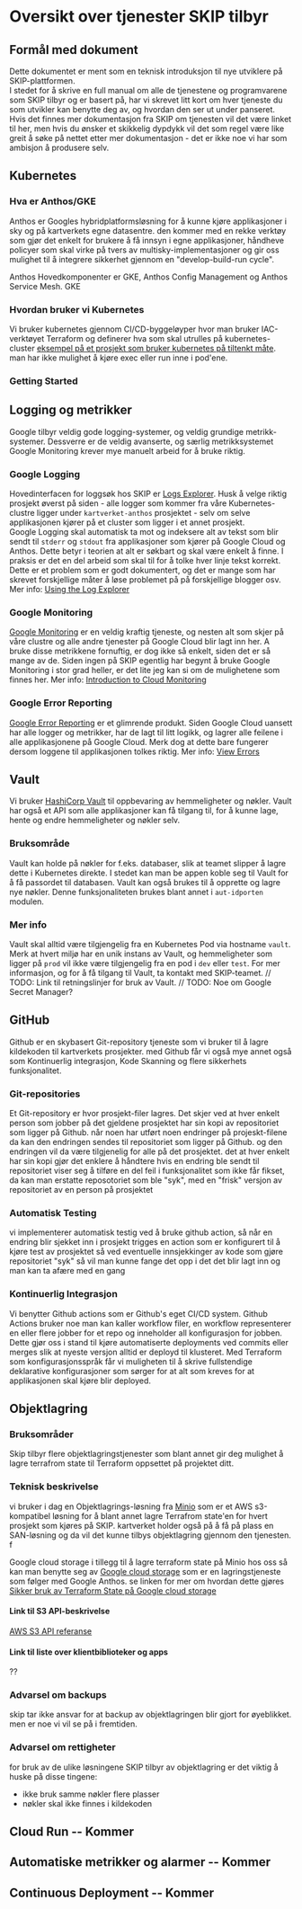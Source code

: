 # Oversikt over tjenester SKIP tilbyr

## Formål med dokument

Dette dokumentet er ment som en teknisk introduksjon til nye utviklere på SKIP-plattformen.  
I stedet for å skrive en full manual om alle de tjenestene og programvarene som SKIP tilbyr og er basert på, har vi skrevet litt kort om hver tjeneste du som utvikler kan benytte deg av, og hvordan den ser ut under panseret. Hvis det finnes mer dokumentasjon fra SKIP om tjenesten vil det være linket til her, men hvis du ønsker et skikkelig dypdykk vil det som regel være like greit å søke på nettet etter mer dokumentasjon - det er ikke noe vi har som ambisjon å produsere selv.

## Kubernetes

### Hva er Anthos/GKE

Anthos er Googles hybridplatformsløsning for å kunne kjøre applikasjoner i sky og på kartverkets egne datasentre. den kommer med en rekke verktøy som gjør det enkelt for brukere å få innsyn i egne applikasjoner, håndheve policyer som skal virke på tvers av multisky-implementasjoner og gir oss mulighet til å integrere sikkerhet gjennom en "develop-build-run cycle".

Anthos Hovedkomponenter er GKE, Anthos Config Management og Anthos Service Mesh. GKE

### Hvordan bruker vi Kubernetes

Vi bruker kubernetes gjennom CI/CD-byggeløyper hvor man bruker IAC-verktøyet Terraform og definerer hva som skal utrulles på kubernetes-cluster
[eksempel på et prosjekt som bruker kubernetes på tiltenkt måte](https://github.com/kartverket/nibas-backend). man har ikke mulighet å kjøre exec eller run inne i pod'ene.

### Getting Started

## Logging og metrikker

Google tilbyr veldig gode logging-systemer, og veldig grundige metrikk-systemer.
Dessverre er de veldig avanserte, og særlig metrikksystemet Google Monitoring krever mye manuelt arbeid for å bruke riktig.

### Google Logging

Hovedinterfacen for loggsøk hos SKIP er [Logs Explorer](https://console.cloud.google.com/logs). Husk å velge riktig prosjekt øverst på siden - alle logger som kommer fra våre Kubernetes-clustre ligger under `kartverket-anthos` prosjektet - selv om selve applikasjonen kjører på et cluster som ligger i et annet prosjekt.  
Google Logging skal automatisk ta mot og indeksere alt av tekst som blir sendt til `stderr` og `stdout` fra applikasjoner som kjører på Google Cloud og Anthos. Dette betyr i teorien at alt er søkbart og skal være enkelt å finne. I praksis er det en del arbeid som skal til for å tolke hver linje tekst korrekt. Dette er et problem som er godt dokumentert, og det er mange som har skrevet forskjellige måter å løse problemet på på forskjellige blogger osv.
Mer info: [Using the Log Explorer](https://cloud.google.com/logging/docs/view/logs-viewer-interface)

### Google Monitoring

[Google Monitoring](https://console.cloud.google.com/monitoring/metrics-explorer) er en veldig kraftig tjeneste, og nesten alt som skjer på våre clustre og alle andre tjenester på Google Cloud blir lagt inn her.
A bruke disse metrikkene fornuftig, er dog ikke så enkelt, siden det er så mange av de.
Siden ingen på SKIP egentlig har begynt å bruke Google Monitoring i stor grad heller, er det lite jeg kan si om de mulighetene som finnes her.
Mer info: [Introduction to Cloud Monitoring](https://cloud.google.com/monitoring/docs/monitoring-overview)

### Google Error Reporting

[Google Error Reporting](https://console.cloud.google.com/errors) er et glimrende produkt. Siden Google Cloud uansett har alle logger og metrikker, har de lagt til litt logikk, og lagrer alle feilene i alle applikasjonene på Google Cloud. Merk dog at dette bare fungerer dersom loggene til applikasjonen tolkes riktig.
Mer info: [View Errors](https://cloud.google.com/error-reporting/docs/viewing-errors)

## Vault

Vi bruker [HashiCorp Vault](https://www.vaultproject.io/) til oppbevaring av hemmeligheter og nøkler. Vault har også et API som alle applikasjoner kan få tilgang til, for å kunne lage, hente og endre hemmeligheter og nøkler selv.

### Bruksområde

Vault kan holde på nøkler for f.eks. databaser, slik at teamet slipper å lagre dette i Kubernetes direkte. I stedet kan man be appen koble seg til Vault for å få passordet til databasen.
Vault kan også brukes til å opprette og lagre nye nøkler. Denne funksjonaliteten brukes blant annet i `aut-idporten` modulen.

### Mer info

Vault skal alltid være tilgjengelig fra en Kubernetes Pod via hostname `vault`. Merk at hvert miljø har en unik instans av Vault, og hemmeligheter som ligger på `prod` vil ikke være tilgjengelig fra en pod i `dev` eller `test`.
For mer informasjon, og for å få tilgang til Vault, ta kontakt med SKIP-teamet.
// TODO: Link til retningslinjer for bruk av Vault.
// TODO: Noe om Google Secret Manager?

## GitHub

Github er en skybasert Git-repository tjeneste som vi bruker til å lagre kildekoden til kartverkets prosjekter. med Github får vi også mye annet også som Kontinuerlig integrasjon, Kode Skanning og flere sikkerhets funksjonalitet.

### Git-repositories

Et Git-repository er hvor prosjekt-filer lagres. Det skjer ved at hver enkelt person som jobber på det gjeldene prosjektet har sin kopi av repositoriet som ligger på Github. når noen har utført noen endringer på projeskt-filene da kan den endringen sendes til repositoriet som ligger på Github. og den endringen vil da være tilgjenelig for alle på det prosjektet. det at hver enkelt har sin kopi gjør det enklere å håndtere hvis en endring ble sendt til repositoriet viser seg å tilføre en del feil i funksjonalitet som ikke får fikset, da kan man erstatte reposotoriet som ble "syk", med en "frisk" versjon  av repositoriet av en person på prosjektet

### Automatisk Testing

vi implementerer automatisk testig ved å bruke github action, så når en endring blir sjekket inn i prosjekt trigges en action som er konfigurert til å kjøre test av prosjektet så ved eventuelle innsjekkinger av kode som gjøre repositoriet "syk" så vil man kunne fange det opp i det det blir lagt inn og man kan ta afære med en gang

### Kontinuerlig Integrasjon

Vi benytter Github actions som er Github's eget CI/CD system.
Github Actions bruker noe man kan kaller workflow filer, en workflow representerer en eller flere jobber for et repo og inneholder all konfigurasjon for jobben.
Dette gjør oss i stand til kjøre automatiserte deployments ved commits eller merges slik at nyeste versjon alltid er deployd til klusteret.
Med Terraform som konfigurasjonsspråk får vi muligheten til å skrive fullstendige deklarative konfigurasjoner som sørger for at alt som kreves for at applikasjonen skal kjøre blir deployed.

## Objektlagring

### Bruksområder

Skip tilbyr flere objektlagringstjenester som blant annet gir deg mulighet å lagre terrafrom state til Terraform oppsettet på projektet ditt.

### Teknisk beskrivelse

vi bruker i dag en Objektlagrings-løsning fra [Minio](https://min.io/product/s3-compatibility) som er et AWS s3-kompatibel løsning for å blant annet lagre Terrafrom state'en for hvert prosjekt som kjøres på SKIP. kartverket holder også på å få på plass en SAN-løsning og da vil det kunne tilbys objektlagring gjennom den tjenesten. f

Google cloud storage
i tillegg til å lagre terraform state på Minio hos oss så kan man benytte seg av [Google cloud storage](https://cloud.google.com/storage/) som er en lagringstjeneste som følger med Google Anthos. se linken for mer om hvordan dette gjøres
[Sikker bruk av Terraform State på Google cloud storage](https://kartverket.atlassian.net/wiki/spaces/SKIPDOK/pages/306810004/Sikker+bruk+av+Terraform+State+p+Google+Cloud+Storage)

#### Link til S3 API-beskrivelse

[AWS S3 API referanse](https://docs.aws.amazon.com/AmazonS3/latest/API/Type_API_Reference.html)

#### Link til liste over klientbiblioteker og apps

??

### Advarsel om backups

skip tar ikke ansvar for at backup av objektlagringen blir gjort for øyeblikket. men er noe vi vil se på i fremtiden.

### Advarsel om rettigheter

for bruk av de ulike løsningene SKIP tilbyr av objektlagring er det viktig å huske på disse tingene:

- ikke bruk samme nøkler flere plasser
- nøkler skal ikke finnes i kildekoden

## Cloud Run -- Kommer

## Automatiske metrikker og alarmer -- Kommer

## Continuous Deployment -- Kommer
